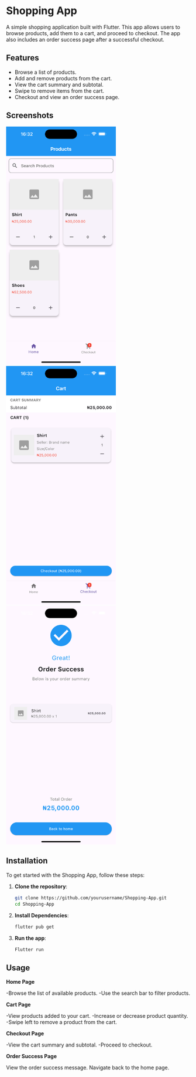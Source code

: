 # Shopping App

A simple shopping application built with Flutter. This app allows users to browse products, add them to a cart, and proceed to checkout. The app also includes an order success page after a successful checkout.

## Features

- Browse a list of products.
- Add and remove products from the cart.
- View the cart summary and subtotal.
- Swipe to remove items from the cart.
- Checkout and view an order success page.

## Screenshots

<img src="screenshot/Products.png" alt="Home Page" width="300">
<img src="screenshot/Cart.png" alt="Checkout" width="300">
<img src="screenshot/Success.png" alt="Success" width="300">

## Installation

To get started with the Shopping App, follow these steps:

1. **Clone the repository**:
   ```bash
   git clone https://github.com/yourusername/Shopping-App.git
   cd Shopping-App

2. **Install Dependencies**:
   ```bash
   flutter pub get

3. **Run the app**:
   ```bash
   Flutter run

## Usage
**Home Page**

-Browse the list of available products.
-Use the search bar to filter products.

**Cart Page**

-View products added to your cart.
-Increase or decrease product quantity.
-Swipe left to remove a product from the cart.

**Checkout Page**

-View the cart summary and subtotal.
-Proceed to checkout.

**Order Success Page**

View the order success message.
Navigate back to the home page.
